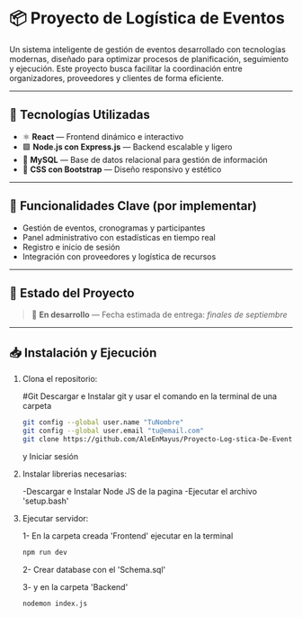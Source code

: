 # 📦 Proyecto de Logística de Eventos

Un sistema inteligente de gestión de eventos desarrollado con tecnologías modernas, diseñado para optimizar procesos de planificación, seguimiento y ejecución. Este proyecto busca facilitar la coordinación entre organizadores, proveedores y clientes de forma eficiente.

---

## 🚀 Tecnologías Utilizadas

- ⚛️ **React** — Frontend dinámico e interactivo  
- 🟩 **Node.js con Express.js** — Backend escalable y ligero  
- 🐬 **MySQL** — Base de datos relacional para gestión de información  
- 🎨 **CSS con Bootstrap** — Diseño responsivo y estético

---

## 🔧 Funcionalidades Clave (por implementar)

- Gestión de eventos, cronogramas y participantes  
- Panel administrativo con estadísticas en tiempo real  
- Registro e inicio de sesión  
- Integración con proveedores y logística de recursos

---

## 📌 Estado del Proyecto

> 🚧 **En desarrollo** — Fecha estimada de entrega: *finales de septiembre*

---

## 📥 Instalación y Ejecución
1. Clona el repositorio:

   #Git
   Descargar e Instalar git y usar el comando en la terminal de una carpeta
   ```bash
   git config --global user.name "TuNombre"
   git config --global user.email "tu@email.com"
   git clone https://github.com/AleEnMayus/Proyecto-Log-stica-De-Eventos.git
   ```
    y Iniciar sesión

2. Instalar librerias necesarias:

   -Descargar e Instalar Node JS de la pagina
   -Ejecutar el archivo 'setup.bash'
   
4. Ejecutar servidor:

   1- En la carpeta creada 'Frontend' ejecutar en la terminal
   ```bash
   npm run dev
   ```

   2- Crear database con el 'Schema.sql'
   
   3- y en la carpeta 'Backend'
   ```bash
   nodemon index.js
   ```
      

